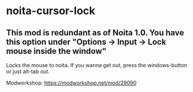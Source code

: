 # noita-cursor-lock

## This mod is redundant as of Noita 1.0. You have this option under "Options -> Input -> Lock mouse inside the window"

Locks the mouse to noita. If you wanna get out, press the windows-button or just alt-tab out.

Modworkshop: https://modworkshop.net/mod/29090
